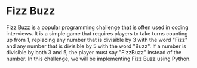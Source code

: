 # Fizz Buzz

Fizz Buzz is a popular programming challenge that is often used in coding interviews. It is a simple game that requires players to take turns counting up from 1, replacing any number that is divisible by 3 with the word "Fizz" and any number that is divisible by 5 with the word "Buzz". If a number is divisible by both 3 and 5, the player must say "FizzBuzz" instead of the number. In this challenge, we will be implementing Fizz Buzz using Python.
